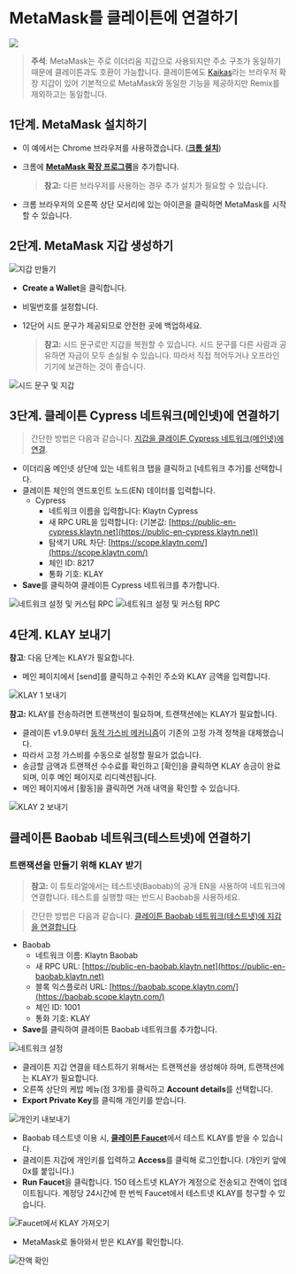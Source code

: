 # MetaMask를 클레이튼에 연결하기

![](/img/build/tutorials/klaytnXmetamask.png)

> **주석**: MetaMask는 주로 이더리움 지갑으로 사용되지만 주소 구조가 동일하기 때문에 클레이튼과도 호환이 가능합니다. 클레이튼에도 [Kaikas](../tools/wallets/kaikas.md)라는 브라우저 확장 지갑이 있어 기본적으로 MetaMask와 동일한 기능을 제공하지만 Remix를 제외하고는 동일합니다.

## 1단계. MetaMask 설치하기 <a href="#install-metamask" id="install-metamask"></a>

- 이 예에서는 Chrome 브라우저를 사용하겠습니다. ([**크롬 설치**](https://www.google.com/intl/en_us/chrome/))
- 크롬에 [**MetaMask 확장 프로그램**](https://chrome.google.com/webstore/detail/metamask/nkbihfbeogaeaoehlefnkodbefgpgknn?hl=en)을 추가합니다.

  > **참고:** 다른 브라우저를 사용하는 경우 추가 설치가 필요할 수 있습니다.
- 크롬 브라우저의 오른쪽 상단 모서리에 있는 아이콘을 클릭하면 MetaMask를 시작할 수 있습니다.

## 2단계. MetaMask 지갑 생성하기 <a href="#generate-a-metamask" id="generate-a-metamask"></a>

![지갑 만들기](/img/build/tutorials/new-to-metamask.png)

- **Create a Wallet**을 클릭합니다.
- 비밀번호를 설정합니다.
- 12단어 시드 문구가 제공되므로 안전한 곳에 백업하세요.

  > **참고:** 시드 문구로만 지갑을 복원할 수 있습니다. 시드 문구를 다른 사람과 공유하면 자금이 모두 손실될 수 있습니다. 따라서 직접 적어두거나 오프라인 기기에 보관하는 것이 좋습니다.

![시드 문구 및 지갑](/img/build/tutorials/metamask-secret-backup.png)

## 3단계. 클레이튼 Cypress 네트워크(메인넷)에 연결하기 <a href="#connect-to-klaytn-cypress-network-mainnet" id="connect-to-klaytn-cypress-network-mainnet"></a>

> 간단한 방법은 다음과 같습니다. [지갑을 클레이튼 Cypress 네트워크(메인넷)에 연결](https://chainlist.org/chain/8217).

- 이더리움 메인넷 상단에 있는 네트워크 탭을 클릭하고 [네트워크 추가]를 선택합니다.
- 클레이튼 체인의 엔드포인트 노드(EN) 데이터를 입력합니다.
  - Cypress
    - 네트워크 이름을 입력합니다: Klaytn Cypress
    - 새 RPC URL을 입력합니다: (기본값: [https://public-en-cypress.klaytn.net](https://public-en-cypress.klaytn.net))
    - 탐색기 URL 차단: [https://scope.klaytn.com/](https://scope.klaytn.com/)
    - 체인 ID: 8217
    - 통화 기호: KLAY
- **Save**를 클릭하여 클레이튼 Cypress 네트워크를 추가합니다.

![네트워크 설정 및 커스텀 RPC](/img/build/tutorials/metamask-add-cypress-1.png) ![네트워크 설정 및 커스텀 RPC](/img/build/tutorials/metamask-add-cypress-2.png)

## 4단계. KLAY 보내기 <a href="#send-klay" id="send-klay"></a>

**참고**: 다음 단계는 KLAY가 필요합니다.

- 메인 페이지에서 [send]를 클릭하고 수취인 주소와 KLAY 금액을 입력합니다.

![KLAY 1 보내기](/img/build/tutorials/metamask-send-klay-1.png)

**참고:** KLAY를 전송하려면 트랜잭션이 필요하며, 트랜잭션에는 KLAY가 필요합니다.

- 클레이튼 v1.9.0부터 [동적 가스비 메커니즘](https://medium.com/klaytn/dynamic-gas-fee-pricing-mechanism-1dac83d2689)이 기존의 고정 가격 정책을 대체했습니다.
- 따라서 고정 가스비를 수동으로 설정할 필요가 없습니다.
- 송금할 금액과 트랜잭션 수수료를 확인하고 [확인]을 클릭하면 KLAY 송금이 완료되며, 이후 메인 페이지로 리디렉션됩니다.
- 메인 페이지에서 [활동]을 클릭하면 거래 내역을 확인할 수 있습니다.

![KLAY 2 보내기](/img/build/tutorials/metamask-send-klay-2.png)

## 클레이튼 Baobab 네트워크(테스트넷)에 연결하기 <a href="#connect-to-klaytn-baobab-network-testnet" id="connect-to-klaytn-baobab-network-testnet"></a>

### 트랜잭션을 만들기 위해 KLAY 받기

> **참고:** 이 튜토리얼에서는 테스트넷(Baobab)의 공개 EN을 사용하여 네트워크에 연결합니다. 테스트를 실행할 때는 반드시 Baobab을 사용하세요.

> 간단한 방법은 다음과 같습니다. [클레이튼 Baobab 네트워크(테스트넷)에 지갑을 연결합니다](https://chainlist.org/chain/1001).

- Baobab
  - 네트워크 이름: Klaytn Baobab
  - 새 RPC URL: [https://public-en-baobab.klaytn.net](https://public-en-baobab.klaytn.net)
  - 블록 익스플로러 URL: [https://baobab.scope.klaytn.com/](https://baobab.scope.klaytn.com/)
  - 체인 ID: 1001
  - 통화 기호: KLAY
- **Save**를 클릭하여 클레이튼 Baobab 네트워크를 추가합니다.

![네트워크 설정](/img/build/tutorials/connect-testnet-1.png)

- 클레이튼 지갑 연결을 테스트하기 위해서는 트랜잭션을 생성해야 하며, 트랜잭션에는 KLAY가 필요합니다.
- 오른쪽 상단의 케밥 메뉴(점 3개)를 클릭하고 **Account details**를 선택합니다.
- **Export Private Key**를 클릭해 개인키를 받습니다.

![개인키 내보내기](/img/build/tutorials/connect-testnet-2.png)

- Baobab 테스트넷 이용 시, [**클레이튼 Faucet**](https://baobab.wallet.klaytn.foundation/access?next=faucet)에서 테스트 KLAY를 받을 수 있습니다.
- 클레이튼 지갑에 개인키를 입력하고 **Access**를 클릭해 로그인합니다. (개인키 앞에 0x를 붙입니다.)
- **Run Faucet**을 클릭합니다. 150 테스트넷 KLAY가 계정으로 전송되고 잔액이 업데이트됩니다. 계정당 24시간에 한 번씩 Faucet에서 테스트넷 KLAY를 청구할 수 있습니다.

![Faucet에서 KLAY 가져오기](/img/build/tutorials/connect-testnet-3.png)

- MetaMask로 돌아와서 받은 KLAY를 확인합니다.

![잔액 확인](/img/build/tutorials/connect-testnet-4.png)
